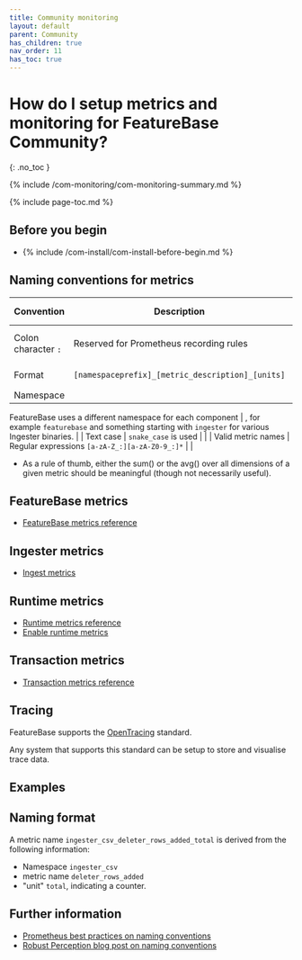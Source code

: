 ```yaml
---
title: Community monitoring
layout: default
parent: Community
has_children: true
nav_order: 11
has_toc: true
---
```


# How do I setup metrics and monitoring for FeatureBase Community?
{: .no_toc }

{% include /com-monitoring/com-monitoring-summary.md %}

{% include page-toc.md %}

## Before you begin

* {% include /com-install/com-install-before-begin.md %}

## Naming conventions for metrics

| Convention | Description | Additional information | Example |
|---|---|---|---|
| Colon character `:` | Reserved for Prometheus recording rules | [Learn about Prometheus recording rules](https://prometheus.io/docs/practices/rules/){:target="_blank"} |  |
| Format | `[namespaceprefix]_[metric_description]_[units]` | [Naming format example](#naming-format) |  |
| Namespace |

FeatureBase uses a different namespace for each component | , for example `featurebase` and something starting with `ingester` for various Ingester binaries. |
| Text case | `snake_case` is used | |
| Valid metric names | Regular expressions `[a-zA-Z_:][a-zA-Z0-9_:]*` |  |

- As a rule of thumb, either the sum() or the avg() over all dimensions of a given metric should be meaningful (though not necessarily useful).

## FeatureBase metrics

* [FeatureBase metrics reference](/docs/community/com-monitoring/com-monitoring-metrics-fb)

## Ingester metrics

* [Ingest metrics](/docs/community/com-monitoring/com-monitoring-metrics-ingest)

## Runtime metrics

* [Runtime metrics reference](/docs/community/com-monitoring/com-monitoring-metrics-runtime)
* [Enable runtime metrics](/docs/community/com-monitoring/com-monitoring-metrics-runtime-enable)


## Transaction metrics

* [Transaction metrics reference](/docs/community/com-monitoring/com-monitoring-transaction-metrics)

## Tracing

FeatureBase supports the [OpenTracing](https://opentracing.io/) standard.

Any system that supports this standard can be setup to store and visualise trace data.




## Examples

## Naming format

A metric name `ingester_csv_deleter_rows_added_total` is derived from the following information:

* Namespace `ingester_csv`
* metric name `deleter_rows_added`
* "unit" `total`, indicating a counter.

## Further information

* [Prometheus best practices on naming conventions](https://prometheus.io/docs/practices/naming/)
* [Robust Perception blog post on naming conventions](https://www.robustperception.io/on-the-naming-of-things)
